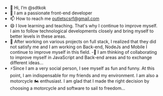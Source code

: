 - 👋 Hi, I’m @sdtkok
- 🌱 I am a passionate front-end developer
- 📫 How to reach me outletscsrf@gmail.com
- 😄 I love learning and teaching. That's why I continue to improve myself. I aim to follow technological developments closely and bring myself to better levels in these areas.
 -  🔬 After working on various projects on full stack, I realized that they did not satisfy me and I am working on Back-end, NodeJs and Mobile I continue to improve myself in this field.
 -🤝 I am thinking of collaborating to improve myself in JavaScript and Back-end areas and to exchange different ideas...
 - ⚡Since I am a very social person, I see myself as fun and funny. At this point, I am indispensable for my friends and my environment. I am also a motorcycle 🏍️ enthusiast. I am glad that I made the right decision by choosing a motorcycle and software to sail to freedom...
